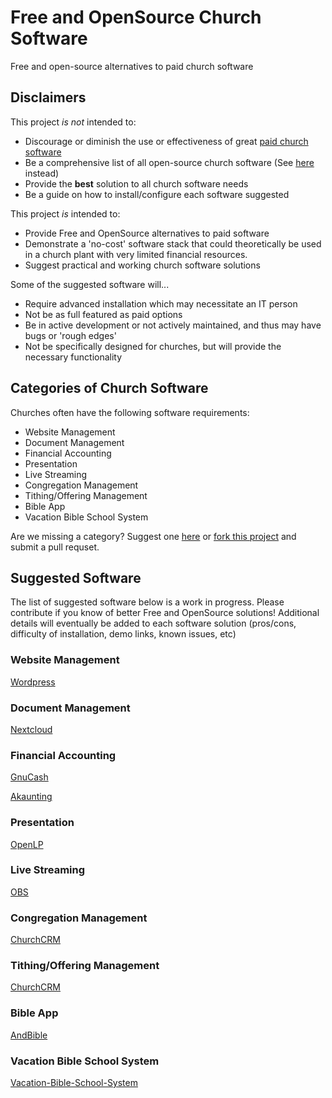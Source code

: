 
# Free and OpenSource Church Software

Free and open-source alternatives to paid church software

## Disclaimers

This project *is not* intended to:

- Discourage or diminish the use or effectiveness of great [paid church software](https://churchm.ag/church-management-software/)
- Be a comprehensive list of all open-source church software (See [here](https://github.com/mattrob33/christian-projects) instead)
- Provide the __best__ solution to all church software needs
- Be a guide on how to install/configure each software suggested

This project *is* intended to:

- Provide Free and OpenSource alternatives to paid software
- Demonstrate a 'no-cost' software stack that could theoretically be used in a church plant with very limited financial resources.
- Suggest practical and working church software solutions

Some of the suggested software will...

- Require advanced installation which may necessitate an IT person
- Not be as full featured as paid options
- Be in active development or not actively maintained, and thus may have bugs or 'rough edges'
- Not be specifically designed for churches, but will provide the necessary functionality

## Categories of Church Software

Churches often have the following software requirements:

- Website Management
- Document Management
- Financial Accounting
- Presentation
- Live Streaming
- Congregation Management
- Tithing/Offering Management
- Bible App
- Vacation Bible School System

Are we missing a category? Suggest one [here](https://github.com/meichthys/opensource_church_software/issues/new?title=Category%20Suggestion:%20<your_category_suggestion_here>&body=Please%20explain%20why%20this%20category%20is%20useful...) or [fork this project](https://github.com/meichthys/opensource_church_software/fork) and submit a pull requset.

## Suggested Software

The list of suggested software below is a work in progress. Please contribute if you know of better Free and OpenSource solutions!
Additional details will eventually be added to each software solution (pros/cons, difficulty of installation, demo links, known issues, etc)

### Website Management

[Wordpress](https://wordpress.org/)

### Document Management

[Nextcloud](https://nextcloud.com/)

### Financial Accounting

[GnuCash](https://gnucash.org/)

[Akaunting](https://akaunting.com/)

### Presentation

[OpenLP](https://openlp.org/)

### Live Streaming

[OBS](https://obsproject.com/)

### Congregation Management

[ChurchCRM](https://churchcrm.io/)

### Tithing/Offering Management

[ChurchCRM](https://churchcrm.io/)

### Bible App

[AndBible](https://andbible.github.io/)

### Vacation Bible School System

[Vacation-Bible-School-System](https://github.com/prabhu-qea/Vacation-Bible-School-System)